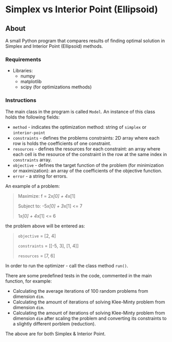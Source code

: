 
# Simplex vs Interior Point (Ellipsoid)

## About
A small Python program that compares results of finding optimal solution in Simplex and Interior Point (Ellipsoid) methods.


### Requirements
* Libraries:
	* numpy 
	* matplotlib
	* scipy (for optimizations methods)
  

### Instructions
The main class in the program is called `Model`. An instance of this class holds the following fields:
* `method` - indicates the optimization method: string of `simplex` or `interior-point`
* `constraints` -  defines the problems constraints: 2D array where each row is holds the coefficients of one 		  constraint.
* `resources` - defines the resources for each constraint: an array where each cell is the resource of the constraint in the row at the same index in `constraints` array.
* `objective` - defines the target function of the problem (for minimization or maximization): an array of the coefficients of the objective function. 
* `error` - a string for errors.

An example of a problem:
>Maximize: f = 2*x[0] + 4*x[1]
>
>Subject to: -5*x[0] + 3*x[1] <= 7
>
>1*x[0] + 4*x[1] <= 6

the problem above will be entered as:
>`objective` = [2, 4]
> 
>`constraints` = [[-5, 3], [1, 4]]
> 
>`resources` = [7, 6]

In order to run the optimizer - call the class method `run()`.

There are some predefined tests in the code, commented in the main function, for example:
* Calculating the average iterations of 100 random problems from dimension `dim`.
* Calculating the amount of iterations of solving Klee-Minty problem from dimension `dim`.
* Calculating the amount of iterations of solving Klee-Minty problem from dimension `dim` after scaling the problem and converting its constraints to a slightly different porblem (reduction).

The above are for both Simplex & Interior Point.
